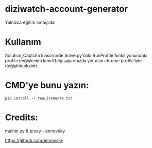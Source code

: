 # diziwatch-account-generator
Yalnızca eğitim amaçlıdır.

# Kullanım

Solution_Captcha klasöründe Solve.py'daki RunProfile fonksiyonundaki profile değişkenini kendi bilgisayarınızda yer alan chrome profile'iyle değiştiriceksiniz.

# CMD'ye bunu yazın:

```
pip install -r requirements.txt
```


# Credits:

mailtm.py & proxy - emrovsky

https://github.com/emrovsky
